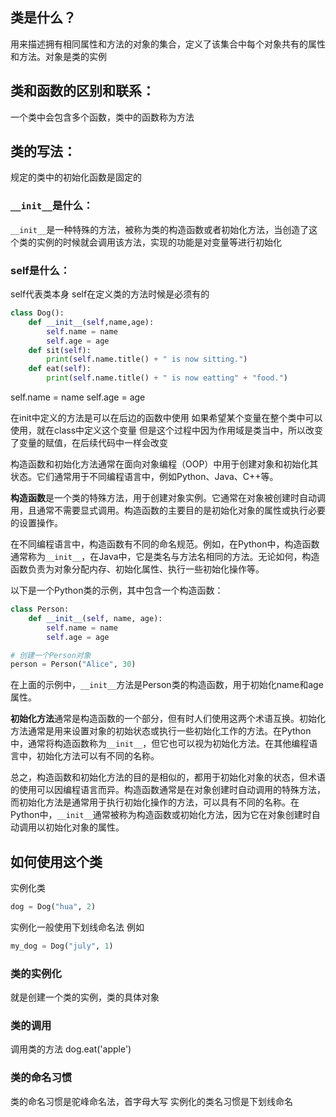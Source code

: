 ## 类是什么？

用来描述拥有相同属性和方法的对象的集合，定义了该集合中每个对象共有的属性和方法。对象是类的实例

## 类和函数的区别和联系：

一个类中会包含多个函数，类中的函数称为方法

## 类的写法：

规定的类中的初始化函数是固定的

### `__init__`是什么：

`__init__`是一种特殊的方法，被称为类的构造函数或者初始化方法，当创造了这个类的实例的时候就会调用该方法，实现的功能是对变量等进行初始化

### self是什么：

self代表类本身
self在定义类的方法时候是必须有的

```python
class Dog():  
    def __init__(self,name,age):  
        self.name = name  
        self.age = age  
    def sit(self):  
        print(self.name.title() + " is now sitting.")  
    def eat(self):  
        print(self.name.title() + " is now eatting" + "food.")
```
self.name = name
self.age = age

在init中定义的方法是可以在后边的函数中使用
如果希望某个变量在整个类中可以使用，就在class中定义这个变量
但是这个过程中因为作用域是类当中，所以改变了变量的赋值，在后续代码中一样会改变

构造函数和初始化方法通常在面向对象编程（OOP）中用于创建对象和初始化其状态。它们通常用于不同编程语言中，例如Python、Java、C++等。

**构造函数**是一个类的特殊方法，用于创建对象实例。它通常在对象被创建时自动调用，且通常不需要显式调用。构造函数的主要目的是初始化对象的属性或执行必要的设置操作。

在不同编程语言中，构造函数有不同的命名规范。例如，在Python中，构造函数通常称为`__init__`，在Java中，它是类名与方法名相同的方法。无论如何，构造函数负责为对象分配内存、初始化属性、执行一些初始化操作等。

以下是一个Python类的示例，其中包含一个构造函数：

```python
class Person:
    def __init__(self, name, age):
        self.name = name
        self.age = age

# 创建一个Person对象
person = Person("Alice", 30)
```

在上面的示例中，`__init__`方法是Person类的构造函数，用于初始化name和age属性。

**初始化方法**通常是构造函数的一个部分，但有时人们使用这两个术语互换。初始化方法通常是用来设置对象的初始状态或执行一些初始化工作的方法。在Python中，通常将构造函数称为`__init__`，但它也可以视为初始化方法。在其他编程语言中，初始化方法可以有不同的名称。

总之，构造函数和初始化方法的目的是相似的，都用于初始化对象的状态，但术语的使用可以因编程语言而异。构造函数通常是在对象创建时自动调用的特殊方法，而初始化方法是通常用于执行初始化操作的方法，可以具有不同的名称。在Python中，`__init__`通常被称为构造函数或初始化方法，因为它在对象创建时自动调用以初始化对象的属性。

## 如何使用这个类

实例化类
```python
dog = Dog("hua", 2)
```

实例化一般使用下划线命名法
例如
```python
my_dog = Dog("july", 1)
```

### 类的实例化

就是创建一个类的实例，类的具体对象

### 类的调用

调用类的方法
dog.eat('apple')

### 类的命名习惯

类的命名习惯是驼峰命名法，首字母大写
实例化的类名习惯是下划线命名

